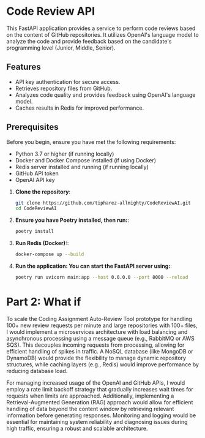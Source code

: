 # Code Review API

This FastAPI application provides a service to perform code reviews based on the content of GitHub repositories. It utilizes OpenAI's language model to analyze the code and provide feedback based on the candidate's programming level (Junior, Middle, Senior).

## Features

- API key authentication for secure access.
- Retrieves repository files from GitHub.
- Analyzes code quality and provides feedback using OpenAI's language model.
- Caches results in Redis for improved performance.

## Prerequisites

Before you begin, ensure you have met the following requirements:

- Python 3.7 or higher (if running locally)
- Docker and Docker Compose installed (if using Docker)
- Redis server installed and running (if running locally)
- GitHub API token
- OpenAI API key

1. **Clone the repository**:
   ```bash
   git clone https://github.com/tipharez-allmighty/CodeReviewAI.git
   cd CodeReviewAI

2. **Ensure you have Poetry installed, then run:**:
   ```bash
   poetry install

3. **Run Redis (Docker):**:
   ```bash
   docker-compose up --build

4. **Run the application: You can start the FastAPI server using:**:
   ```bash
   poetry run uvicorn main:app --host 0.0.0.0 --port 8000 --reload

# Part 2: What if
To scale the Coding Assignment Auto-Review Tool prototype for handling 100+ new review requests per minute and large repositories with 100+ files, I would implement a microservices architecture with load balancing and asynchronous processing using a message queue (e.g., RabbitMQ or AWS SQS). This decouples incoming requests from processing, allowing for efficient handling of spikes in traffic. A NoSQL database (like MongoDB or DynamoDB) would provide the flexibility to manage dynamic repository structures, while caching layers (e.g., Redis) would improve performance by reducing database load.

For managing increased usage of the OpenAI and GitHub APIs, I would employ a rate limit backoff strategy that gradually increases wait times for requests when limits are approached. Additionally, implementing a Retrieval-Augmented Generation (RAG) approach would allow for efficient handling of data beyond the content window by retrieving relevant information before generating responses. Monitoring and logging would be essential for maintaining system reliability and diagnosing issues during high traffic, ensuring a robust and scalable architecture.
